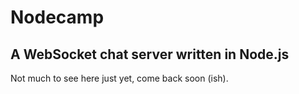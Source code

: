 Nodecamp
========

A WebSocket chat server written in Node.js
------------------------------------------

Not much to see here just yet, come back soon (ish).